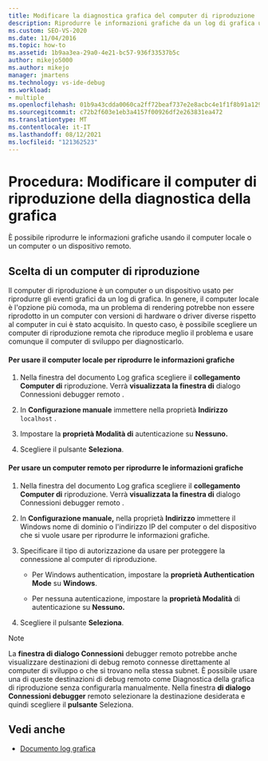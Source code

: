 ```yaml
---
title: Modificare la diagnostica grafica del computer di riproduzione
description: Riprodurre le informazioni grafiche da un log di grafica usando il computer locale o usando un computer remoto o un dispositivo che riproduce meglio il problema.
ms.custom: SEO-VS-2020
ms.date: 11/04/2016
ms.topic: how-to
ms.assetid: 1b9aa3ea-29a0-4e21-bc57-936f33537b5c
author: mikejo5000
ms.author: mikejo
manager: jmartens
ms.technology: vs-ide-debug
ms.workload:
- multiple
ms.openlocfilehash: 01b9a43cdda0060ca2ff72beaf737e2e8acbc4e1f1f8b91a129e5c05c1933844
ms.sourcegitcommit: c72b2f603e1eb3a4157f00926df2e263831ea472
ms.translationtype: MT
ms.contentlocale: it-IT
ms.lasthandoff: 08/12/2021
ms.locfileid: "121362523"
---
```

# <a name="how-to-change-the-graphics-diagnostics-playback-machine"></a>Procedura: Modificare il computer di riproduzione della diagnostica della grafica
È possibile riprodurre le informazioni grafiche usando il computer locale o un computer o un dispositivo remoto.

## <a name="choosing-a-playback-machine"></a>Scelta di un computer di riproduzione
 Il computer di riproduzione è un computer o un dispositivo usato per riprodurre gli eventi grafici da un log di grafica. In genere, il computer locale è l'opzione più comoda, ma un problema di rendering potrebbe non essere riprodotto in un computer con versioni di hardware o driver diverse rispetto al computer in cui è stato acquisito. In questo caso, è possibile scegliere un computer di riproduzione remota che riproduce meglio il problema e usare comunque il computer di sviluppo per diagnosticarlo.

#### <a name="to-use-the-local-machine-to-play-back-graphics-information"></a>Per usare il computer locale per riprodurre le informazioni grafiche

1. Nella finestra del documento Log grafica scegliere il **collegamento Computer di** riproduzione. Verrà **visualizzata la finestra di** dialogo Connessioni debugger remoto .

2. In **Configurazione manuale** immettere nella proprietà **Indirizzo** `localhost` .

3. Impostare la **proprietà Modalità di** autenticazione su **Nessuno.**

4. Scegliere il pulsante **Seleziona**.

#### <a name="to-use-a-remote-machine-to-play-back-graphics-information"></a>Per usare un computer remoto per riprodurre le informazioni grafiche

1. Nella finestra del documento Log grafica scegliere il **collegamento Computer di** riproduzione. Verrà **visualizzata la finestra di** dialogo Connessioni debugger remoto .

2. In **Configurazione manuale,** nella proprietà **Indirizzo** immettere il Windows nome di dominio o l'indirizzo IP del computer o del dispositivo che si vuole usare per riprodurre le informazioni grafiche.

3. Specificare il tipo di autorizzazione da usare per proteggere la connessione al computer di riproduzione.

    - Per Windows authentication, impostare la **proprietà Authentication Mode** su **Windows**.

    - Per nessuna autenticazione, impostare la **proprietà Modalità** di autenticazione su **Nessuno.**

4. Scegliere il pulsante **Seleziona**.

> [!NOTE]
> La **finestra di dialogo Connessioni** debugger remoto potrebbe anche visualizzare destinazioni di debug remoto connesse direttamente al computer di sviluppo o che si trovano nella stessa subnet. È possibile usare una di queste destinazioni di debug remoto come Diagnostica della grafica di riproduzione senza configurarla manualmente. Nella finestra **di dialogo Connessioni debugger** remoto selezionare la destinazione desiderata e quindi scegliere il **pulsante** Seleziona.

## <a name="see-also"></a>Vedi anche
- [Documento log grafica](graphics-log-document.md)